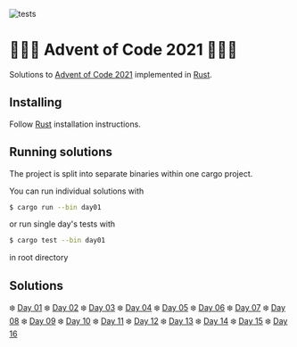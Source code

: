 ![tests](https://github.com/cadiac/adventofcode/actions/workflows/tests.yml/badge.svg)

# 🎄🎄🎄 Advent of Code 2021 🎄🎄🎄

Solutions to [Advent of Code 2021](https://adventofcode.com/) implemented in [Rust](https://www.rust-lang.org).

## Installing

Follow [Rust](https://www.rust-lang.org/en-US/install.html) installation instructions.

## Running solutions

The project is split into separate binaries within one cargo project.

You can run individual solutions with

```bash
$ cargo run --bin day01
```

or run single day's tests with

```bash
$ cargo test --bin day01
```

in root directory

## Solutions

❄️ [Day 01](src/bin/day01.rs)
❄️ [Day 02](src/bin/day02.rs)
❄️ [Day 03](src/bin/day03.rs)
❄️ [Day 04](src/bin/day04.rs)
❄️ [Day 05](src/bin/day05.rs)
❄️ [Day 06](src/bin/day06.rs)
❄️ [Day 07](src/bin/day07.rs)
❄️ [Day 08](src/bin/day08.rs)
❄️ [Day 09](src/bin/day09.rs)
❄️ [Day 10](src/bin/day10.rs)
❄️ [Day 11](src/bin/day11.rs)
❄️ [Day 12](src/bin/day12.rs)
❄️ [Day 13](src/bin/day13.rs)
❄️ [Day 14](src/bin/day14.rs)
❄️ [Day 15](src/bin/day15.rs)
❄️ [Day 16](src/bin/day16.rs)
